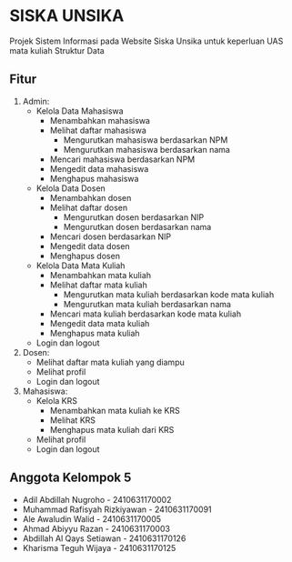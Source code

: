 # SISKA UNSIKA

Projek Sistem Informasi pada Website Siska Unsika untuk keperluan UAS mata kuliah Struktur Data

<!-- ## Flowchart -->

<!-- ![Flowchart ATM](Flowchart_ATM.jpg) -->

## Fitur

1. Admin:
   - Kelola Data Mahasiswa
     - Menambahkan mahasiswa
     - Melihat daftar mahasiswa
       - Mengurutkan mahasiswa berdasarkan NPM
       - Mengurutkan mahasiswa berdasarkan nama
     - Mencari mahasiswa berdasarkan NPM
     - Mengedit data mahasiswa
     - Menghapus mahasiswa
   - Kelola Data Dosen
     - Menambahkan dosen
     - Melihat daftar dosen
       - Mengurutkan dosen berdasarkan NIP
       - Mengurutkan dosen berdasarkan nama
     - Mencari dosen berdasarkan NIP
     - Mengedit data dosen
     - Menghapus dosen
   - Kelola Data Mata Kuliah
     - Menambahkan mata kuliah
     - Melihat daftar mata kuliah
       - Mengurutkan mata kuliah berdasarkan kode mata kuliah
       - Mengurutkan mata kuliah berdasarkan nama
     - Mencari mata kuliah berdasarkan kode mata kuliah
     - Mengedit data mata kuliah
     - Menghapus mata kuliah
   - Login dan logout
2. Dosen:
   - Melihat daftar mata kuliah yang diampu
   - Melihat profil
   - Login dan logout
3. Mahasiswa:
   - Kelola KRS
     - Menambahkan mata kuliah ke KRS
     - Melihat KRS
     - Menghapus mata kuliah dari KRS
   - Melihat profil
   - Login dan logout

## Anggota Kelompok 5

- Adil Abdillah Nugroho - 2410631170002
- Muhammad Rafisyah Rizkiyawan - 2410631170091
- Ale Awaludin Walid - 2410631170005
- Ahmad Abiyyu Razan - 2410631170003
- Abdillah Al Qays Setiawan - 2410631170126
- Kharisma Teguh Wijaya - 2410631170125
